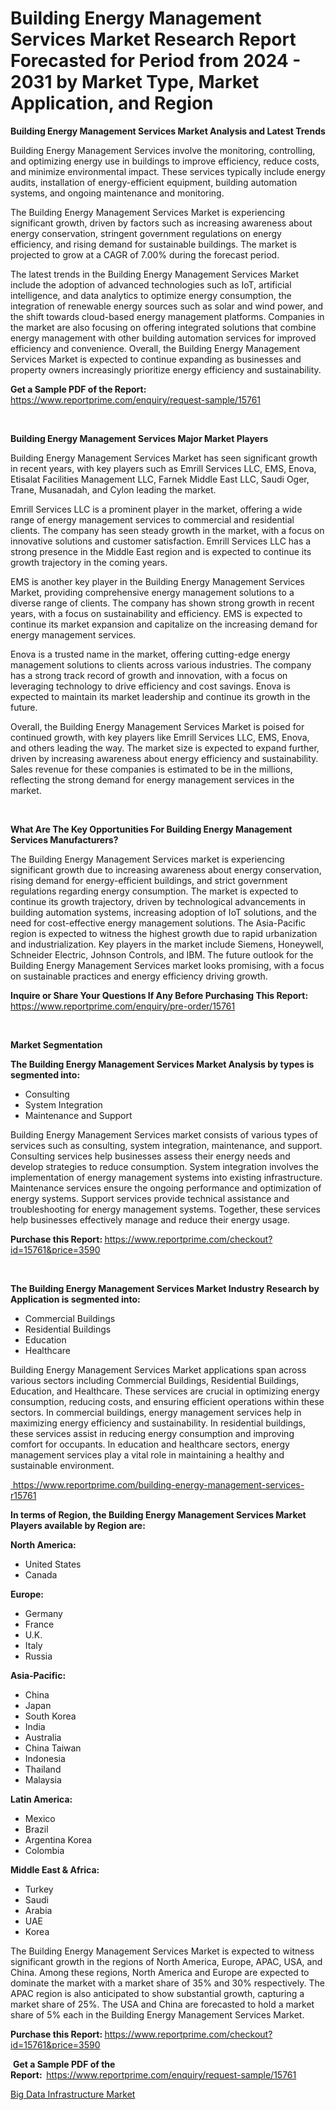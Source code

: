 <p><h1>Building Energy Management Services Market Research Report Forecasted for Period from 2024 -  2031 by Market Type, Market Application, and Region</h1></p><p><strong>Building Energy Management Services Market Analysis and Latest Trends</strong></p>
<p><p>Building Energy Management Services involve the monitoring, controlling, and optimizing energy use in buildings to improve efficiency, reduce costs, and minimize environmental impact. These services typically include energy audits, installation of energy-efficient equipment, building automation systems, and ongoing maintenance and monitoring.</p><p>The Building Energy Management Services Market is experiencing significant growth, driven by factors such as increasing awareness about energy conservation, stringent government regulations on energy efficiency, and rising demand for sustainable buildings. The market is projected to grow at a CAGR of 7.00% during the forecast period.</p><p>The latest trends in the Building Energy Management Services Market include the adoption of advanced technologies such as IoT, artificial intelligence, and data analytics to optimize energy consumption, the integration of renewable energy sources such as solar and wind power, and the shift towards cloud-based energy management platforms. Companies in the market are also focusing on offering integrated solutions that combine energy management with other building automation services for improved efficiency and convenience. Overall, the Building Energy Management Services Market is expected to continue expanding as businesses and property owners increasingly prioritize energy efficiency and sustainability.</p></p>
<p><strong>Get a Sample PDF of the Report:&nbsp;</strong> <a href="https://www.reportprime.com/enquiry/request-sample/15761">https://www.reportprime.com/enquiry/request-sample/15761</a></p>
<p>&nbsp;</p>
<p><strong>Building Energy Management Services Major Market Players</strong></p>
<p><p>Building Energy Management Services Market has seen significant growth in recent years, with key players such as Emrill Services LLC, EMS, Enova, Etisalat Facilities Management LLC, Farnek Middle East LLC, Saudi Oger, Trane, Musanadah, and Cylon leading the market. </p><p>Emrill Services LLC is a prominent player in the market, offering a wide range of energy management services to commercial and residential clients. The company has seen steady growth in the market, with a focus on innovative solutions and customer satisfaction. Emrill Services LLC has a strong presence in the Middle East region and is expected to continue its growth trajectory in the coming years.</p><p>EMS is another key player in the Building Energy Management Services Market, providing comprehensive energy management solutions to a diverse range of clients. The company has shown strong growth in recent years, with a focus on sustainability and efficiency. EMS is expected to continue its market expansion and capitalize on the increasing demand for energy management services.</p><p>Enova is a trusted name in the market, offering cutting-edge energy management solutions to clients across various industries. The company has a strong track record of growth and innovation, with a focus on leveraging technology to drive efficiency and cost savings. Enova is expected to maintain its market leadership and continue its growth in the future.</p><p>Overall, the Building Energy Management Services Market is poised for continued growth, with key players like Emrill Services LLC, EMS, Enova, and others leading the way. The market size is expected to expand further, driven by increasing awareness about energy efficiency and sustainability. Sales revenue for these companies is estimated to be in the millions, reflecting the strong demand for energy management services in the market.</p></p>
<p>&nbsp;</p>
<p><strong>What Are The Key Opportunities For Building Energy Management Services Manufacturers?</strong></p>
<p><p>The Building Energy Management Services market is experiencing significant growth due to increasing awareness about energy conservation, rising demand for energy-efficient buildings, and strict government regulations regarding energy consumption. The market is expected to continue its growth trajectory, driven by technological advancements in building automation systems, increasing adoption of IoT solutions, and the need for cost-effective energy management solutions. The Asia-Pacific region is expected to witness the highest growth due to rapid urbanization and industrialization. Key players in the market include Siemens, Honeywell, Schneider Electric, Johnson Controls, and IBM. The future outlook for the Building Energy Management Services market looks promising, with a focus on sustainable practices and energy efficiency driving growth.</p></p>
<p><strong>Inquire or Share Your Questions If Any Before Purchasing This Report:</strong> <a href="https://www.reportprime.com/enquiry/pre-order/15761">https://www.reportprime.com/enquiry/pre-order/15761</a></p>
<p>&nbsp;</p>
<p><strong>Market Segmentation</strong></p>
<p><strong>The Building Energy Management Services Market Analysis by types is segmented into:</strong></p>
<p><ul><li>Consulting</li><li>System Integration</li><li>Maintenance and Support</li></ul></p>
<p><p>Building Energy Management Services market consists of various types of services such as consulting, system integration, maintenance, and support. Consulting services help businesses assess their energy needs and develop strategies to reduce consumption. System integration involves the implementation of energy management systems into existing infrastructure. Maintenance services ensure the ongoing performance and optimization of energy systems. Support services provide technical assistance and troubleshooting for energy management systems. Together, these services help businesses effectively manage and reduce their energy usage.</p></p>
<p><strong>Purchase this Report:&nbsp;</strong><a href="https://www.reportprime.com/checkout?id=15761&price=3590">https://www.reportprime.com/checkout?id=15761&price=3590</a></p>
<p>&nbsp;</p>
<p><strong>The Building Energy Management Services Market Industry Research by Application is segmented into:</strong></p>
<p><ul><li>Commercial Buildings</li><li>Residential Buildings</li><li>Education</li><li>Healthcare</li></ul></p>
<p><p>Building Energy Management Services Market applications span across various sectors including Commercial Buildings, Residential Buildings, Education, and Healthcare. These services are crucial in optimizing energy consumption, reducing costs, and ensuring efficient operations within these sectors. In commercial buildings, energy management services help in maximizing energy efficiency and sustainability. In residential buildings, these services assist in reducing energy consumption and improving comfort for occupants. In education and healthcare sectors, energy management services play a vital role in maintaining a healthy and sustainable environment.</p></p>
<p><a href="https://www.reportprime.com/building-energy-management-services-r15761">&nbsp;https://www.reportprime.com/building-energy-management-services-r15761</a></p>
<p><strong>In terms of Region, the Building Energy Management Services Market Players available by Region are:</strong></p>
<p>
    <p> <strong> North America: </strong>
        <ul>
            <li>United States</li>
            <li>Canada</li>
        </ul>
        </p> 
    <p> <strong> Europe: </strong>
        <ul>
            <li>Germany</li>
            <li>France</li>
            <li>U.K.</li>
            <li>Italy</li>
            <li>Russia</li>
        </ul>
        </p> 
    <p> <strong> Asia-Pacific: </strong>
        <ul>
            <li>China</li>
            <li>Japan</li>
            <li>South Korea</li>
            <li>India</li>
            <li>Australia</li>
            <li>China Taiwan</li>
            <li>Indonesia</li>
            <li>Thailand</li>
            <li>Malaysia</li>
        </ul>
        </p> 
    <p> <strong> Latin America: </strong>
        <ul>
            <li>Mexico</li>
            <li>Brazil</li>
            <li>Argentina Korea</li>
            <li>Colombia</li>
        </ul>
        </p> 
    <p> <strong> Middle East & Africa: </strong>
        <ul>
            <li>Turkey</li>
            <li>Saudi</li>
            <li>Arabia</li>
            <li>UAE</li>
            <li>Korea</li>
        </ul>
    </p>
    </p>
<p><p>The Building Energy Management Services Market is expected to witness significant growth in the regions of North America, Europe, APAC, USA, and China. Among these regions, North America and Europe are expected to dominate the market with a market share of 35% and 30% respectively. The APAC region is also anticipated to show substantial growth, capturing a market share of 25%. The USA and China are forecasted to hold a market share of 5% each in the Building Energy Management Services Market.</p></p>
<p><strong>Purchase this Report: </strong><a href="https://www.reportprime.com/checkout?id=15761&price=3590">https://www.reportprime.com/checkout?id=15761&price=3590</a></p>
<p>&nbsp;<strong>Get a Sample PDF of the Report:&nbsp;&nbsp;</strong><a href="https://www.reportprime.com/enquiry/request-sample/15761">https://www.reportprime.com/enquiry/request-sample/15761</a></p>
<p><strong></strong></p>
<p><p><a href="https://github.com/RoccoManning/Market-Research-Report-List-4/blob/main/big-data-infrastructure-market.md">Big Data Infrastructure Market</a></p></p>